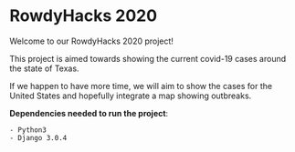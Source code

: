 # RowdyHacks 2020

Welcome to our RowdyHacks 2020 project!

This project is aimed towards showing the current covid-19 cases around the state of Texas. 

If we happen to have more time, we will aim to show the cases for the United States and 
hopefully integrate a map showing outbreaks.


**__Dependencies needed to run the project__**:
```
- Python3
- Django 3.0.4
```